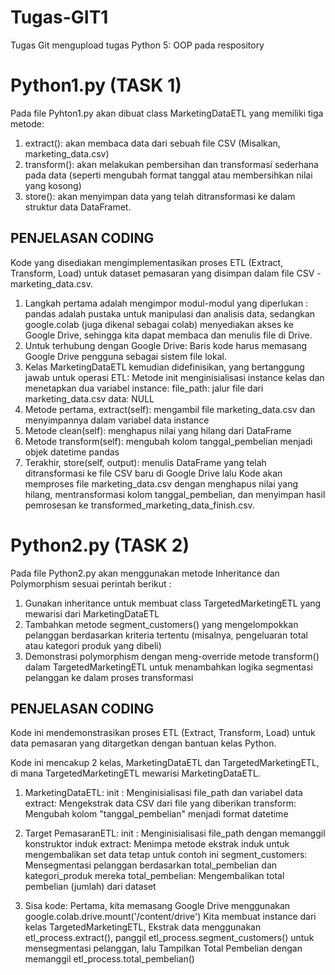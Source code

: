 # Tugas-GIT1
Tugas Git mengupload tugas Python 5: OOP pada respository

# Python1.py (TASK 1)

Pada file Pyhton1.py akan dibuat class MarketingDataETL yang memiliki tiga metode:
1. extract(): akan membaca data dari sebuah file CSV (Misalkan, marketing_data.csv)
2. transform(): akan melakukan pembersihan dan transformasi sederhana pada data (seperti mengubah format tanggal atau membersihkan nilai yang kosong)
3. store(): akan menyimpan data yang telah ditransformasi ke dalam struktur data DataFramet.

## PENJELASAN CODING

Kode yang disediakan mengimplementasikan proses ETL (Extract, Transform, Load) untuk dataset pemasaran yang disimpan dalam file CSV - marketing_data.csv.

1. Langkah pertama adalah mengimpor modul-modul yang diperlukan : pandas adalah pustaka untuk manipulasi dan analisis data, sedangkan google.colab (juga dikenal sebagai colab) menyediakan akses ke Google Drive, sehingga kita dapat membaca dan menulis file di Drive.
2. Untuk terhubung dengan Google Drive: Baris kode harus memasang Google Drive pengguna sebagai sistem file lokal.
3. Kelas MarketingDataETL kemudian didefinisikan, yang bertanggung jawab untuk operasi ETL: Metode init menginisialisasi instance kelas dan menetapkan dua variabel instance: file_path: jalur file dari marketing_data.csv data: NULL
4. Metode pertama, extract(self): mengambil file marketing_data.csv dan menyimpannya dalam variabel data instance
5. Metode clean(self): menghapus nilai yang hilang dari DataFrame
6. Metode transform(self): mengubah kolom tanggal_pembelian menjadi objek datetime pandas
7. Terakhir, store(self, output): menulis DataFrame yang telah ditransformasi ke file CSV baru di Google Drive
lalu Kode akan memproses file marketing_data.csv dengan menghapus nilai yang hilang, mentransformasi kolom tanggal_pembelian, dan menyimpan hasil pemrosesan ke transformed_marketing_data_finish.csv.

# Python2.py (TASK 2)

Pada file Python2.py akan menggunakan metode Inheritance dan Polymorphism sesuai perintah berikut :
1. Gunakan inheritance untuk membuat class TargetedMarketingETL yang mewarisi dari MarketingDataETL
2. Tambahkan metode segment_customers() yang mengelompokkan pelanggan berdasarkan kriteria tertentu (misalnya, pengeluaran total atau kategori produk yang dibeli)
3. Demonstrasi polymorphism dengan meng-override metode transform() dalam TargetedMarketingETL untuk menambahkan logika segmentasi pelanggan ke dalam proses transformasi

## PENJELASAN CODING
Kode ini mendemonstrasikan proses ETL (Extract, Transform, Load) untuk data pemasaran yang ditargetkan dengan bantuan kelas Python.

Kode ini mencakup 2 kelas, MarketingDataETL dan TargetedMarketingETL, di mana TargetedMarketingETL mewarisi MarketingDataETL.
1. MarketingDataETL:
init : Menginisialisasi file_path dan variabel data
extract: Mengekstrak data CSV dari file yang diberikan
transform: Mengubah kolom "tanggal_pembelian" menjadi format datetime

2. Target PemasaranETL:
init : Menginisialisasi file_path dengan memanggil konstruktor induk
extract: Menimpa metode ekstrak induk untuk mengembalikan set data tetap untuk contoh ini
segment_customers: Mensegmentasi pelanggan berdasarkan total_pembelian dan kategori_produk mereka
total_pembelian: Mengembalikan total pembelian (jumlah) dari dataset

3. Sisa kode:
Pertama, kita memasang Google Drive menggunakan google.colab.drive.mount('/content/drive')
Kita membuat instance dari kelas TargetedMarketingETL, Ekstrak data menggunakan etl_process.extract(), panggil etl_process.segment_customers() untuk mensegmentasi pelanggan, lalu Tampilkan Total Pembelian dengan memanggil etl_process.total_pembelian()
